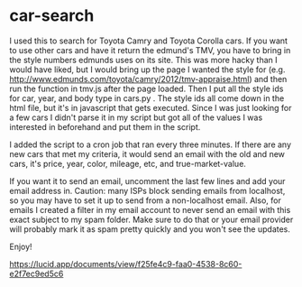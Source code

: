 car-search
==========

I used this to search for Toyota Camry and Toyota Corolla cars. If you want to use other cars and have it return the edmund's TMV, you have to bring in the style numbers edmunds uses on its site. This was more hacky than I would have liked, but I would bring up the page I wanted the style for (e.g. http://www.edmunds.com/toyota/camry/2012/tmv-appraise.html) and then run the function in tmv.js after the page loaded. Then I put all the style ids for car, year, and body type in cars.py . The style ids all come down in the html file, but it's in javascript that gets executed. Since I was just looking for a few cars I didn't parse it in my script but got all of the values I was interested in beforehand and put them in the script.

I added the script to a cron job that ran every three minutes. If there are any new cars that met my criteria, it would send an email with the old and new cars, it's price, year, color, mileage, etc, and true-market-value.

If you want it to send an email, uncomment the last few lines and add your email address in. Caution: many ISPs block sending emails from localhost, so you may have to set it up to send from a non-localhost email. Also, for emails I created a filter in my email account to never send an email with this exact subject to my spam folder. Make sure to do that or your email provider will probably mark it as spam pretty quickly and you won't see the updates.

Enjoy!

https://lucid.app/documents/view/f25fe4c9-faa0-4538-8c60-e2f7ec9ed5c6
